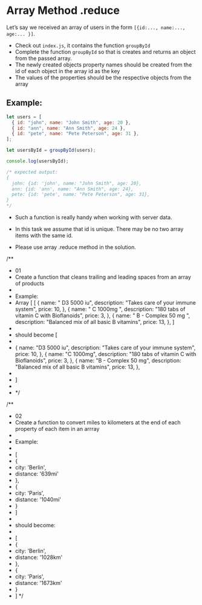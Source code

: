 # Array Method .reduce

Let’s say we received an array of users in the form `[{id:..., name:..., age:... }]`.

- Check out `index.js`, it contains the function `groupById`
- Complete the function `groupById` so that is creates and returns an object from the passed array.
- The newly created objects property names should be created from the id of each object in the array id as the key
- The values of the properties should be the respective objects from the array

## Example:

```js
let users = [
  { id: "john", name: "John Smith", age: 20 },
  { id: "ann", name: "Ann Smith", age: 24 },
  { id: "pete", name: "Pete Peterson", age: 31 },
];

let usersById = groupById(users);

console.log(usersById);

/* expected output:
{
  john: {id: 'john', name: "John Smith", age: 20},
  ann: {id: 'ann', name: "Ann Smith", age: 24},
  pete: {id: 'pete', name: "Pete Peterson", age: 31},
}
*/
```

- Such a function is really handy when working with server data.

- In this task we assume that id is unique. There may be no two array items with the same id.

- Please use array .reduce method in the solution.

/\*\*

- 01
- Create a function that cleans trailing and leading spaces from an array of products
-
- Example:
- Array [
  [
  {
  name: " D3 5000 iu",
  description: "Takes care of your immune system",
  price: 10,
  },
  {
  name: " C 1000mg ",
  description: "180 tabs of vitamin C with Bioflanoids",
  price: 3,
  },
  {
  name: " B - Complex 50 mg ",
  description: "Balanced mix of all basic B vitamins",
  price: 13,
  },
  ]
-
- should become [
-
- {
  name: "D3 5000 iu",
  description: "Takes care of your immune system",
  price: 10,
  },
  {
  name: "C 1000mg",
  description: "180 tabs of vitamin C with Bioflanoids",
  price: 3,
  },
  {
  name: "B - Complex 50 mg",
  description: "Balanced mix of all basic B vitamins",
  price: 13,
  },
-
- ]
-
- \*/

/\*\*

- 02
- Create a function to convert miles to kilometers at the end of each property of each item in an arrray
-
- Example:
-
- [
- {
- city: 'Berlin',
- distance: '639mi'
- },
- {
- city: 'Paris',
- distance: '1040mi'
- }
- ]
-
- should become:
-
- [
- {
- city: 'Berlin',
- distance: '1028km'
- },
- {
- city: 'Paris',
- distance: '1673km'
- }
- ]
  \*/
